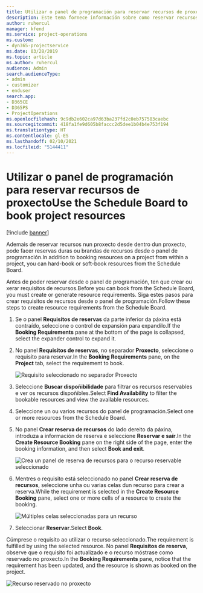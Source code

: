 ```yaml
---
title: Utilizar o panel de programación para reservar recursos de proxecto
description: Este tema fornece información sobre como reservar recursos.
author: ruhercul
manager: kfend
ms.service: project-operations
ms.custom:
- dyn365-projectservice
ms.date: 03/28/2019
ms.topic: article
ms.author: ruhercul
audience: Admin
search.audienceType:
- admin
- customizer
- enduser
search.app:
- D365CE
- D365PS
- ProjectOperations
ms.openlocfilehash: 9c9db2e602ca97d63ba237fd2c0eb757583caebc
ms.sourcegitcommit: 418fa1fe9d605b8faccc2d5dee1b04b4e753f194
ms.translationtype: HT
ms.contentlocale: gl-ES
ms.lasthandoff: 02/10/2021
ms.locfileid: "5144411"
---
```

# <a name="use-the-schedule-board-to-book-project-resources"></a><span data-ttu-id="626eb-103">Utilizar o panel de programación para reservar recursos de proxecto</span><span class="sxs-lookup"><span data-stu-id="626eb-103">Use the Schedule Board to book project resources</span></span>

[!include [banner](../includes/psa-now-project-operations.md)]

<span data-ttu-id="626eb-104">Ademais de reservar recursos nun proxecto desde dentro dun proxecto, pode facer reservas duras ou brandas de recursos desde o panel de programación.</span><span class="sxs-lookup"><span data-stu-id="626eb-104">In addition to booking resources on a project from within a project, you can hard-book or soft-book resources from the Schedule Board.</span></span>

<span data-ttu-id="626eb-105">Antes de poder reservar desde o panel de programación, ten que crear ou xerar requisitos de recursos.</span><span class="sxs-lookup"><span data-stu-id="626eb-105">Before you can book from the Schedule Board, you must create or generate resource requirements.</span></span> <span data-ttu-id="626eb-106">Siga estes pasos para crear requisitos de recursos desde o panel de programación.</span><span class="sxs-lookup"><span data-stu-id="626eb-106">Follow these steps to create resource requirements from the Schedule Board.</span></span>

1. <span data-ttu-id="626eb-107">Se o panel **Requisitos de reservas** da parte inferior da páxina está contraído, seleccione o control de expansión para expandilo.</span><span class="sxs-lookup"><span data-stu-id="626eb-107">If the **Booking Requirements** pane at the bottom of the page is collapsed, select the expander control to expand it.</span></span>
2. <span data-ttu-id="626eb-108">No panel **Requisitos de reservas**, no separador **Proxecto**, seleccione o requisito para reservar.</span><span class="sxs-lookup"><span data-stu-id="626eb-108">In the **Booking Requirements** pane, on the **Project** tab, select the requirement to book.</span></span>

    ![Requisito seleccionado no separador Proxecto](media/Resource-Management-image73.png)

3. <span data-ttu-id="626eb-110">Seleccione **Buscar dispoñibilidade** para filtrar os recursos reservables e ver os recursos dispoñibles.</span><span class="sxs-lookup"><span data-stu-id="626eb-110">Select **Find Availability** to filter the bookable resources and view the available resources.</span></span> 
4. <span data-ttu-id="626eb-111">Seleccione un ou varios recursos do panel de programación.</span><span class="sxs-lookup"><span data-stu-id="626eb-111">Select one or more resources from the Schedule Board.</span></span> 
5. <span data-ttu-id="626eb-112">No panel **Crear reserva de recursos** do lado dereito da páxina, introduza a información de reserva e seleccione **Reservar e saír**.</span><span class="sxs-lookup"><span data-stu-id="626eb-112">In the **Create Resource Booking** pane on the right side of the page, enter the booking information, and then select **Book and exit**.</span></span>

    ![Crea un panel de reserva de recursos para o recurso reservable seleccionado](media/Resource-Management-image74.png)

6. <span data-ttu-id="626eb-114">Mentres o requisito está seleccionado no panel **Crear reserva de recursos**, seleccione unha ou varias celas dun recurso para crear a reserva.</span><span class="sxs-lookup"><span data-stu-id="626eb-114">While the requirement is selected in the **Create Resource Booking** pane, select one or more cells of a resource to create the booking.</span></span>

    ![Múltiples celas seleccionadas para un recurso](media/Resource-Management-image75.png)

7. <span data-ttu-id="626eb-116">Seleccionar **Reservar**.</span><span class="sxs-lookup"><span data-stu-id="626eb-116">Select **Book**.</span></span>

<span data-ttu-id="626eb-117">Cúmprese o requisito ao utilizar o recurso seleccionado.</span><span class="sxs-lookup"><span data-stu-id="626eb-117">The requirement is fulfilled by using the selected resource.</span></span> <span data-ttu-id="626eb-118">No panel **Requisitos de reserva**, observe que o requisito foi actualizado e o recurso móstrase como reservado no proxecto.</span><span class="sxs-lookup"><span data-stu-id="626eb-118">In the **Booking Requirements** pane, notice that the requirement has been updated, and the resource is shown as booked on the project.</span></span>

![Recurso reservado no proxecto](media/Resource-Management-image76.png)
